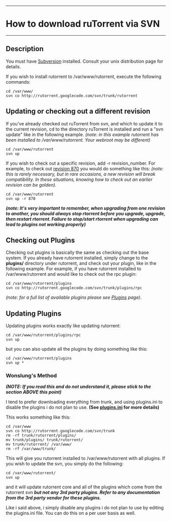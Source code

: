 
---

# How to download ruTorrent via SVN #

---




## Description ##

You must have [Subversion](http://subversion.tigris.org/) installed. Consult your unix distribution page for details.

If you wish to install rutorrent to /var/www/rutorrent, execute the following commands:
```
cd /var/www/
svn co http://rutorrent.googlecode.com/svn/trunk/rutorrent
```

## Updating or checking out a different revision ##

If you've already checked out ruTorrent from svn, and which to update it to the current revision, cd to the directory ruTorrent is installed and run a "svn update" like in the following example.
_(note: in this example rutorrent has been installed to /var/www/rutorrent. Your webroot may be different)_

```
cd /var/www/rutorrent
svn up
```

If you wish to check out a specific revision, add -r revision\_number.  For example, to check out [revision 870](https://code.google.com/p/rutorrent/source/detail?r=870) you would do something like this:
_(note: this is rarely necessary, but in rare occasions, a new revision will break compatibility.  In these situations, knowing how to check out an earlier revision can be golden)._

```
cd /var/www/rutorrent
svn up -r 870
```


_**(note:  It's very important to remember, when upgrading from one revision to another, you should always stop rtorrent before you upgrade, upgrade, then restart rtorrent.  Failure to stop/start rtorrent when upgrading can lead to plugins not working properly)**_

## Checking out Plugins ##

Checking out plugins is basically the same as checking out the base system. If you already have rutorrent installed, simply change to the **plugins/** directory under rutorrent, and check out your plugin, like in the following example. For example, if you have rutorrent installed to /var/www/rutorrent and would like to check out the rpc plugin:

```
cd /var/www/rutorrent/plugins
svn co http://rutorrent.googlecode.com/svn/trunk/plugins/rpc
```

_(note: for a full list of available plugins please see [Plugins](Plugins.md) page)_.

## Updating Plugins ##

Updating plugins works exactly like updating rutorrent:

```
cd /var/www/rutorrent/plugins/rpc
svn up
```

but you can also update all the plugins by doing something like this:
```
cd /var/www/rutorrent/plugins
svn up *
```


### Wonslung's Method ###

_**(NOTE: If you read this and do not understand it, please stick to the section ABOVE this point)**_


I tend to prefer downloading everything from trunk, and using plugins.ini to disable the plugins i do not plan to use.  **(See [plugins.ini](http://code.google.com/p/rutorrent/wiki/Plugins#plugins.ini) for more details)**

This works something like this:

```
cd /var/www
svn co http://rutorrent.googlecode.com/svn/trunk
rm -rf trunk/rutorrent/plugins/
mv trunk/plugins/ trunk/rutorrent/
mv trunk/rutorrent/ /var/www/
rm -rf /var/www/trunk/
```

This will give you rutorrent installed to /var/www/rutorrent with all plugins.  If you wish to update the svn, you simply do the following:

```
cd /var/www/rutorrent/
svn up
```

and it will update rutorrent core and all of the plugins which come from the rutorrent svn _**but not any 3rd party plugins.  Refer to any documentation from the 3rd party vendor for these plugins.**_

Like i said above, i simply disable any plugins i do not plan to use by editing the plugins.ini file.  You can do this on a per user basis as well.